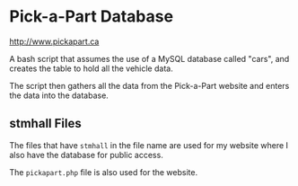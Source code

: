 # Pick-a-Part Database

http://www.pickapart.ca

A bash script that assumes the use of a MySQL database called "cars", and
creates the table to hold all the vehicle data.

The script then gathers all the data from the Pick-a-Part website and enters the
data into the database.

## stmhall Files

The files that have `stmhall` in the file name are used for my website where I
also have the database for public access.

The `pickapart.php` file is also used for the website.
